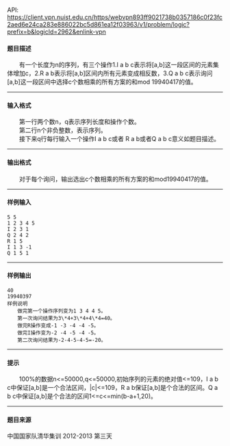 API: https://client.vpn.nuist.edu.cn/https/webvpn893ff9021738b0357186c0f23fc2aed6e24ca283e886022bc5d861ea12f03963/v1/problem/logic?prefix=b&logicId=2962&enlink-vpn

#### 题目描述

　　有一个长度为n的序列，有三个操作1.I a b c表示将\[a,b\]这一段区间的元素集体增加c，2.R a b表示将\[a,b\]区间内所有元素变成相反数，3.Q a b c表示询问\[a,b\]这一段区间中选择c个数相乘的所有方案的和mod 19940417的值。  

---

#### 输入格式

　　第一行两个数n，q表示序列长度和操作个数。  
　　第二行n个非负整数，表示序列。  
　　接下来q行每行输入一个操作I a b c或者 R a b或者Q a b c意义如题目描述。  

---

#### 输出格式

　　对于每个询问，输出选出c个数相乘的所有方案的和mod19940417的值。  

---

#### 样例输入
```
5 5
1 2 3 4 5
I 2 3 1
Q 2 4 2
R 1 5
I 1 3 -1
Q 1 5 1

```

---

#### 样例输出
```
40
19940397
样例说明
　　做完第一个操作序列变为1 3 4 4 5。
　　第一次询问结果为3\*4+3\*4+4\*4=40。
　　做完R操作变成-1 -3 -4 -4 -5。
　　做完I操作变为-2 -4 -5 -4 -5。
　　第二次询问结果为-2-4-5-4-5=-20。

```

---

#### 提示

　　100%的数据n<=50000,q<=50000,初始序列的元素的绝对值<=109，I a b c中保证\[a,b\]是一个合法区间，|c|<=109，R a b保证\[a,b\]是个合法的区间。Q a b c中保证\[a,b\]是个合法的区间1<=c<=min(b-a+1,20)。

---

#### 题目来源

中国国家队清华集训 2012-2013 第三天